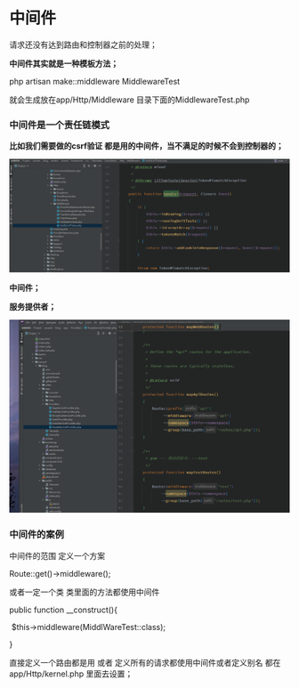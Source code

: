 # 中间件

请求还没有达到路由和控制器之前的处理；



**中间件其实就是一种模板方法；**



php artisan make::middleware MiddlewareTest  



就会生成放在app/Http/Middleware 目录下面的MiddlewareTest.php 



### 中间件是一个责任链模式



**比如我们需要做的csrf验证 都是用的中间件，当不满足的时候不会到控制器的；**



![image-20220714185925047](中间件.assets/image-20220714185925047.png)









**中间件；**

**服务提供者；**

![image-20220714195039836](中间件.assets/image-20220714195039836.png)







### 中间件的案例

中间件的范围 定义一个方案

Route::get()->middleware();



或者一定一个类  类里面的方法都使用中间件

public function \_\_construct(){

​		\$this->middleware(MiddlWareTest::class);

}

直接定义一个路由都是用 或者 定义所有的请求都使用中间件或者定义别名 都在app/Http/kernel.php 里面去设置；

